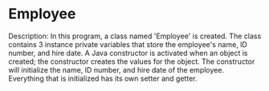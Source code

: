 # Employee
Description:
In this program, a class named 'Employee' is created. The class contains 3 instance private variables that store 
the employee's name, ID number, and hire date. A Java constructor is activated when an object is 
created; the constructor creates the values for the object. The constructor will initialize the name, ID number, 
and hire date of the employee. Everything that is initialized has its own setter and getter.
